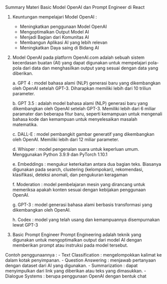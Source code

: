 Summary Materi Basic Model OpenAI dan Prompt Engineer di React

1. Keuntungan mempelajari Model OpenAI :
    - Meningkatkan penggunaan Model OpenAI
    - Mengoptimalkan Output Model AI
    - Menjadi Bagian dari Komunitas AI
    - Membangun Aplikasi AI yang lebih relevan
    - Meningkatkan Daya saing di Bidang AI

2. Model OpenAI pada platform OpenAI.com adalah sebuah sistem kecerdasan buatan (AI) yang dapat digunakan untuk mempelajari pola-pola dari data dan menghasilkan output yang sesuai dengan data yang diberikan.

    a. GPT 4 : model bahasa alami (NLP) generasi baru yang dikembangkan oleh OpenAI setelah GPT-3. Diharapkan memiliki lebih dari 10 triliun parameter.

    b. GPT 3.5 : adalah model bahasa alami (NLP) generasi baru yang dikembangkan oleh OpenAI setelah GPT-3. Memiliki lebih dari 6 miliar paramater dan beberapa fitur baru, seperti kemampuan untuk mengenali bahasa kode dan kemampuan untuk menyelesaikan masalah matematika.

    c. DALL-E : model pembangkit gambar generatif yang dikembangkan oleh OpenAI. Memiliki lebih dari 12 miliar parameter.

    d. Whisper : model pengenalan suara untuk keperluan umum. Menggunakan Python 3.9.9 dan PyTorch 1.10.1

    e. Embeddings : mengukur keterkaitan antara dua bagian teks. Biasanya digunakan pada search, clustering (kelompokan), rekomendasi, klasifikasi, deteksi anomali, dan pengukuran keragaman

    f. Moderation : model pembelajaran mesin yang dirancang untuk memeriksa apakah konten sesuai dengan kebijakan penggunaan OpenAI.

    g. GPT-3 : model generasi bahasa alami berbasis transformasi yang dikembangkan oleh OpenAI.

    h. Codex : model yang telah usang dan kemampuannya disempurnakan lewat GPT-3

3. Basic Prompt Engineer
Prompt Engineering adalah teknik yang digunakan untuk mengoptimalkan output dari model AI dengan memberikan prompt atau instruksi pada model tersebut.

Contoh penggunaannya :
    - Text Classification : mengelompokkan kalimat ke dalam kotak penyimpanan.
    - Question Answering : menjawab pertanyaan dengan dataset dari AI yang digunakan.
    - Summarization : dapat menyimpulkan dari link yang diberikan atau teks yang dimasukkan.
    - Dialogue Systems : berupa penggunaan OpenAI dengan bentuk chat